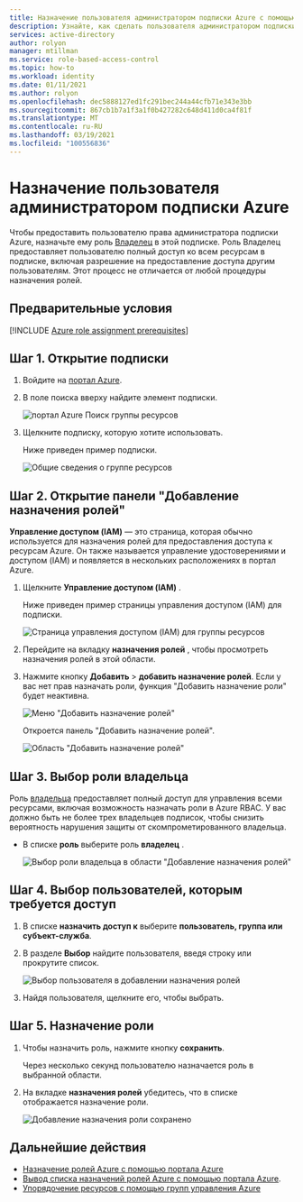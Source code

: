 ```yaml
---
title: Назначение пользователя администратором подписки Azure с помощью Azure RBAC
description: Узнайте, как сделать пользователя администратором подписки Azure с помощью портал Azure и управления доступом на основе ролей Azure (Azure RBAC).
services: active-directory
author: rolyon
manager: mtillman
ms.service: role-based-access-control
ms.topic: how-to
ms.workload: identity
ms.date: 01/11/2021
ms.author: rolyon
ms.openlocfilehash: dec5888127ed1fc291bec244a44cfb71e343e3bb
ms.sourcegitcommit: 867cb1b7a1f3a1f0b427282c648d411d0ca4f81f
ms.translationtype: MT
ms.contentlocale: ru-RU
ms.lasthandoff: 03/19/2021
ms.locfileid: "100556836"
---
```

# <a name="assign-a-user-as-an-administrator-of-an-azure-subscription"></a>Назначение пользователя администратором подписки Azure

Чтобы предоставить пользователю права администратора подписки Azure, назначьте ему роль [Владелец](built-in-roles.md#owner) в этой подписке. Роль Владелец предоставляет пользователю полный доступ ко всем ресурсам в подписке, включая разрешение на предоставление доступа другим пользователям. Этот процесс не отличается от любой процедуры назначения ролей.

## <a name="prerequisites"></a>Предварительные условия

[!INCLUDE [Azure role assignment prerequisites](../../includes/role-based-access-control/prerequisites-role-assignments.md)]

## <a name="step-1-open-the-subscription"></a>Шаг 1. Открытие подписки

1. Войдите на [портал Azure](https://portal.azure.com).

1. В поле поиска вверху найдите элемент подписки.

    ![портал Azure Поиск группы ресурсов](./media/shared/sub-portal-search.png)

1. Щелкните подписку, которую хотите использовать.

    Ниже приведен пример подписки.

    ![Общие сведения о группе ресурсов](./media/shared/sub-overview.png)

## <a name="step-2-open-the-add-role-assignment-pane"></a>Шаг 2. Открытие панели "Добавление назначения ролей"

**Управление доступом (IAM)** — это страница, которая обычно используется для назначения ролей для предоставления доступа к ресурсам Azure. Он также называется управление удостоверениями и доступом (IAM) и появляется в нескольких расположениях в портал Azure.

1. Щелкните **Управление доступом (IAM)** .

    Ниже приведен пример страницы управления доступом (IAM) для подписки.

    ![Страница управления доступом (IAM) для группы ресурсов](./media/shared/sub-access-control.png)

1. Перейдите на вкладку **назначения ролей** , чтобы просмотреть назначения ролей в этой области.

1. Нажмите кнопку **Добавить**  >  **добавить назначение ролей**.
   Если у вас нет прав назначать роли, функция "Добавить назначение роли" будет неактивна.

   ![Меню "Добавить назначение ролей"](./media/shared/add-role-assignment-menu.png)

    Откроется панель "Добавить назначение ролей".

   ![Область "Добавить назначение ролей"](./media/shared/add-role-assignment.png)

## <a name="step-3-select-the-owner-role"></a>Шаг 3. Выбор роли владельца

Роль [владельца](built-in-roles.md#owner) предоставляет полный доступ для управления всеми ресурсами, включая возможность назначать роли в Azure RBAC. У вас должно быть не более трех владельцев подписок, чтобы снизить вероятность нарушения защиты от скомпрометированного владельца.

- В списке **роль** выберите роль **владелец** .

   ![Выбор роли владельца в области "Добавление назначения ролей"](./media/role-assignments-portal-subscription-admin/add-role-assignment-role-owner.png)

## <a name="step-4-select-who-needs-access"></a>Шаг 4. Выбор пользователей, которым требуется доступ

1. В списке **назначить доступ к** выберите **пользователь, группа или субъект-служба**.

1. В разделе **Выбор** найдите пользователя, введя строку или прокрутите список.

   ![Выбор пользователя в добавлении назначения ролей](./media/role-assignments-portal-subscription-admin/add-role-assignment-user-admin.png)

1. Найдя пользователя, щелкните его, чтобы выбрать.

## <a name="step-5-assign-role"></a>Шаг 5. Назначение роли

1. Чтобы назначить роль, нажмите кнопку **сохранить**.

   Через несколько секунд пользователю назначается роль в выбранной области.

1. На вкладке **назначения ролей** убедитесь, что в списке отображается назначение роли.

    ![Добавление назначения роли сохранено](./media/role-assignments-portal-subscription-admin/sub-role-assignments-owner.png)

## <a name="next-steps"></a>Дальнейшие действия

- [Назначение ролей Azure с помощью портала Azure](role-assignments-portal.md)
- [Вывод списка назначений ролей Azure с помощью портала Azure](role-assignments-list-portal.md).
- [Упорядочение ресурсов с помощью групп управления Azure](../governance/management-groups/overview.md)
